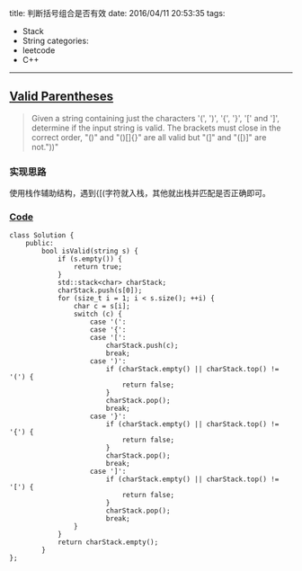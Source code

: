title: 判断括号组合是否有效
date: 2016/04/11 20:53:35
tags:
- Stack
- String
categories:
- leetcode
- C++

---
## [Valid Parentheses](https://leetcode.com/problems/valid-parentheses/)
> Given a string containing just the characters '(', ')', '{', '}', '[' and ']', determine if the input string is valid.
> The brackets must close in the correct order, "()" and "()[]{}" are all valid but "(]" and "([)]" are not."))"

### 实现思路
使用栈作辅助结构，遇到{[(字符就入栈，其他就出栈并匹配是否正确即可。

### [Code](https://github.com/Finalcheat/leetcode/blob/master/src/Valid-Parentheses.cpp)
```
class Solution {
    public:
        bool isValid(string s) {
            if (s.empty()) {
                return true;
            }
            std::stack<char> charStack;
            charStack.push(s[0]);
            for (size_t i = 1; i < s.size(); ++i) {
                char c = s[i];
                switch (c) {
                    case '(':
                    case '{':
                    case '[':
                        charStack.push(c);
                        break;
                    case ')':
                        if (charStack.empty() || charStack.top() != '(') {
                            return false;
                        }
                        charStack.pop();
                        break;
                    case '}':
                        if (charStack.empty() || charStack.top() != '{') {
                            return false;
                        }
                        charStack.pop();
                        break;
                    case ']':
                        if (charStack.empty() || charStack.top() != '[') {
                            return false;
                        }
                        charStack.pop();
                        break;
                }
            }
            return charStack.empty();
        }
};
```
